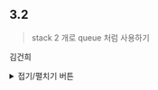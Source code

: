## 3.2

> stack 2 개로 queue 처럼 사용하기 

김건희
<details>
<summary>접기/펼치기 버튼</summary>

``` python
  
```
  
</details>
